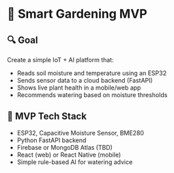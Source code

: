 # 🌱 Smart Gardening MVP

## 🔍 Goal
Create a simple IoT + AI platform that:
- Reads soil moisture and temperature using an ESP32
- Sends sensor data to a cloud backend (FastAPI)
- Shows live plant health in a mobile/web app
- Recommends watering based on moisture thresholds

## 🧰 MVP Tech Stack
- ESP32, Capacitive Moisture Sensor, BME280
- Python FastAPI backend
- Firebase or MongoDB Atlas (TBD)
- React (web) or React Native (mobile)
- Simple rule-based AI for watering advice

